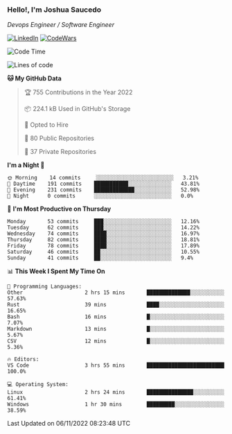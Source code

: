 ### Hello!, I'm Joshua Saucedo
*Devops Engineer / Software Engineer*  

[![LinkedIn](https://img.shields.io/badge/LinkedIn-0073b1?logo=linkedin&style=flat-square&logoColor=white)](https://www.linkedin.com/in/joshua-nathanael-saucedo-uriarte-bb0336169/)
[![CodeWars](https://www.codewars.com/users/joshuansu0897/badges/micro)](https://www.codewars.com/users/joshuansu0897)

<!--START_SECTION:waka-->
![Code Time](http://img.shields.io/badge/Code%20Time-262%20hrs%2015%20mins-blue)

![Lines of code](https://img.shields.io/badge/From%20Hello%20World%20I%27ve%20Written-2%20Million%20lines%20of%20code-blue)

**🐱 My GitHub Data** 

> 🏆 755 Contributions in the Year 2022
 > 
> 📦 224.1 kB Used in GitHub's Storage 
 > 
> 💼 Opted to Hire
 > 
> 📜 80 Public Repositories 
 > 
> 🔑 37 Private Repositories  
 > 
**I'm a Night 🦉** 

```text
🌞 Morning    14 commits     ░░░░░░░░░░░░░░░░░░░░░░░░░   3.21% 
🌆 Daytime    191 commits    ███████████░░░░░░░░░░░░░░   43.81% 
🌃 Evening    231 commits    █████████████░░░░░░░░░░░░   52.98% 
🌙 Night      0 commits      ░░░░░░░░░░░░░░░░░░░░░░░░░   0.0%

```
📅 **I'm Most Productive on Thursday** 

```text
Monday       53 commits     ███░░░░░░░░░░░░░░░░░░░░░░   12.16% 
Tuesday      62 commits     ███░░░░░░░░░░░░░░░░░░░░░░   14.22% 
Wednesday    74 commits     ████░░░░░░░░░░░░░░░░░░░░░   16.97% 
Thursday     82 commits     ████░░░░░░░░░░░░░░░░░░░░░   18.81% 
Friday       78 commits     ████░░░░░░░░░░░░░░░░░░░░░   17.89% 
Saturday     46 commits     ██░░░░░░░░░░░░░░░░░░░░░░░   10.55% 
Sunday       41 commits     ██░░░░░░░░░░░░░░░░░░░░░░░   9.4%

```


📊 **This Week I Spent My Time On** 

```text
💬 Programming Languages: 
Other                    2 hrs 15 mins       ██████████████░░░░░░░░░░░   57.63% 
Rust                     39 mins             ████░░░░░░░░░░░░░░░░░░░░░   16.65% 
Bash                     16 mins             █░░░░░░░░░░░░░░░░░░░░░░░░   7.07% 
Markdown                 13 mins             █░░░░░░░░░░░░░░░░░░░░░░░░   5.67% 
CSV                      12 mins             █░░░░░░░░░░░░░░░░░░░░░░░░   5.36%

🔥 Editors: 
VS Code                  3 hrs 55 mins       █████████████████████████   100.0%

💻 Operating System: 
Linux                    2 hrs 24 mins       ███████████████░░░░░░░░░░   61.41% 
Windows                  1 hr 30 mins        █████████░░░░░░░░░░░░░░░░   38.59%

```


 Last Updated on 06/11/2022 08:23:48 UTC
<!--END_SECTION:waka-->
